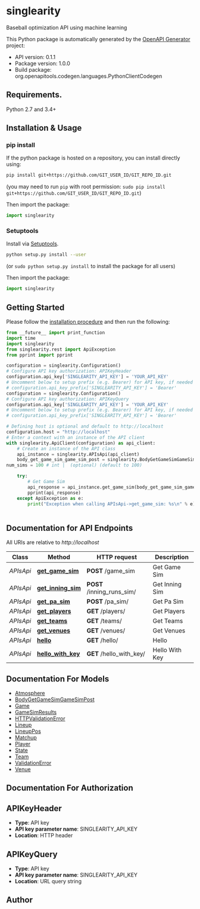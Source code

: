 # singlearity
Baseball optimization API using machine learning

This Python package is automatically generated by the [OpenAPI Generator](https://openapi-generator.tech) project:

- API version: 0.1.1
- Package version: 1.0.0
- Build package: org.openapitools.codegen.languages.PythonClientCodegen

## Requirements.

Python 2.7 and 3.4+

## Installation & Usage
### pip install

If the python package is hosted on a repository, you can install directly using:

```sh
pip install git+https://github.com/GIT_USER_ID/GIT_REPO_ID.git
```
(you may need to run `pip` with root permission: `sudo pip install git+https://github.com/GIT_USER_ID/GIT_REPO_ID.git`)

Then import the package:
```python
import singlearity
```

### Setuptools

Install via [Setuptools](http://pypi.python.org/pypi/setuptools).

```sh
python setup.py install --user
```
(or `sudo python setup.py install` to install the package for all users)

Then import the package:
```python
import singlearity
```

## Getting Started

Please follow the [installation procedure](#installation--usage) and then run the following:

```python
from __future__ import print_function
import time
import singlearity
from singlearity.rest import ApiException
from pprint import pprint

configuration = singlearity.Configuration()
# Configure API key authorization: APIKeyHeader
configuration.api_key['SINGLEARITY_API_KEY'] = 'YOUR_API_KEY'
# Uncomment below to setup prefix (e.g. Bearer) for API key, if needed
# configuration.api_key_prefix['SINGLEARITY_API_KEY'] = 'Bearer'
configuration = singlearity.Configuration()
# Configure API key authorization: APIKeyQuery
configuration.api_key['SINGLEARITY_API_KEY'] = 'YOUR_API_KEY'
# Uncomment below to setup prefix (e.g. Bearer) for API key, if needed
# configuration.api_key_prefix['SINGLEARITY_API_KEY'] = 'Bearer'

# Defining host is optional and default to http://localhost
configuration.host = "http://localhost"
# Enter a context with an instance of the API client
with singlearity.ApiClient(configuration) as api_client:
    # Create an instance of the API class
    api_instance = singlearity.APIsApi(api_client)
    body_get_game_sim_game_sim_post = singlearity.BodyGetGameSimGameSimPost() # BodyGetGameSimGameSimPost | 
num_sims = 100 # int |  (optional) (default to 100)

    try:
        # Get Game Sim
        api_response = api_instance.get_game_sim(body_get_game_sim_game_sim_post, num_sims=num_sims)
        pprint(api_response)
    except ApiException as e:
        print("Exception when calling APIsApi->get_game_sim: %s\n" % e)
    
```

## Documentation for API Endpoints

All URIs are relative to *http://localhost*

Class | Method | HTTP request | Description
------------ | ------------- | ------------- | -------------
*APIsApi* | [**get_game_sim**](docs/APIsApi.md#get_game_sim) | **POST** /game_sim | Get Game Sim
*APIsApi* | [**get_inning_sim**](docs/APIsApi.md#get_inning_sim) | **POST** /inning_runs_sim/ | Get Inning Sim
*APIsApi* | [**get_pa_sim**](docs/APIsApi.md#get_pa_sim) | **POST** /pa_sim/ | Get Pa Sim
*APIsApi* | [**get_players**](docs/APIsApi.md#get_players) | **GET** /players/ | Get Players
*APIsApi* | [**get_teams**](docs/APIsApi.md#get_teams) | **GET** /teams/ | Get Teams
*APIsApi* | [**get_venues**](docs/APIsApi.md#get_venues) | **GET** /venues/ | Get Venues
*APIsApi* | [**hello**](docs/APIsApi.md#hello) | **GET** /hello/ | Hello
*APIsApi* | [**hello_with_key**](docs/APIsApi.md#hello_with_key) | **GET** /hello_with_key/ | Hello With Key


## Documentation For Models

 - [Atmosphere](docs/Atmosphere.md)
 - [BodyGetGameSimGameSimPost](docs/BodyGetGameSimGameSimPost.md)
 - [Game](docs/Game.md)
 - [GameSimResults](docs/GameSimResults.md)
 - [HTTPValidationError](docs/HTTPValidationError.md)
 - [Lineup](docs/Lineup.md)
 - [LineupPos](docs/LineupPos.md)
 - [Matchup](docs/Matchup.md)
 - [Player](docs/Player.md)
 - [State](docs/State.md)
 - [Team](docs/Team.md)
 - [ValidationError](docs/ValidationError.md)
 - [Venue](docs/Venue.md)


## Documentation For Authorization


## APIKeyHeader

- **Type**: API key
- **API key parameter name**: SINGLEARITY_API_KEY
- **Location**: HTTP header


## APIKeyQuery

- **Type**: API key
- **API key parameter name**: SINGLEARITY_API_KEY
- **Location**: URL query string


## Author




